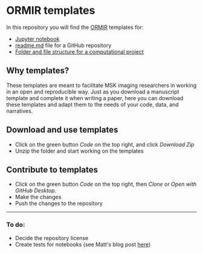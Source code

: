 # ORMIR templates

In this repository you will find the [ORMIR](https://www.ormir.org/) templates for:  
- [Jupyter notebook](https://github.com/ORMIRcommunity/templates/blob/main/ORMIR_nb_template.ipynb)
- [readme.md](https://github.com/ORMIRcommunity/templates/blob/main/ORMIR_readme_template.md) file for a GitHub repository
- [Folder and file structure for a computational project](https://github.com/ORMIRcommunity/templates/tree/main/computational_project) 

## Why templates? 
These templates are meant to facilitate MSK imaging researchers in working in an open and reproducible way. Just as you download a manuscript template and complete it when writing a paper, here you can download these templates and adapt them to the needs of your code, data, and narratives.


## Download and use templates
- Click on the green button *Code* on the top right, and click *Download Zip*
- Unzip the folder and start working on the templates

## Contribute to templates
- Click on the green button *Code* on the top right, then *Clone* or *Open with GitHub Desktop*. 
- Make the changes 
- Push the changes to the repository

--- 
### To do:
- Decide the repository license
- Create tests for notebooks (see Matt's blog post [here](https://hackmd.io/MPltT3L1R_OkGHxsZoNW9w))
